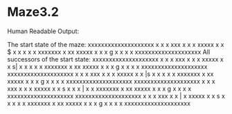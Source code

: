 # Maze3.2

Human Readable Output:

The start state of the maze:
xxxxxxxxxxxxxxxxxxxx
x                  x
x       xxx        x
x       x xxxxx    x
x   $     x        x
x       x x  xxxxxxx
x  xx xxxxx        x
x      x       g   x
x      x           x
xxxxxxxxxxxxxxxxxxxx
All successors of the start state:
xxxxxxxxxxxxxxxxxxxx
x                  x
x       xxx        x
x       x xxxxx    x
x   s|    x        x
x       x x  xxxxxxx
x  xx xxxxx        x
x      x       g   x
x      x           x
xxxxxxxxxxxxxxxxxxxx
xxxxxxxxxxxxxxxxxxxx
x                  x
x       xxx        x
x       x xxxxx    x
x  |s     x        x
x       x x  xxxxxxx
x  xx xxxxx        x
x      x       g   x
x      x           x
xxxxxxxxxxxxxxxxxxxx
xxxxxxxxxxxxxxxxxxxx
x                  x
x       xxx        x
x       x xxxxx    x
x   s     x        x
x   |   x x  xxxxxxx
x  xx xxxxx        x
x      x       g   x
x      x           x
xxxxxxxxxxxxxxxxxxxx
xxxxxxxxxxxxxxxxxxxx
x                  x
x       xxx        x
x   |   x xxxxx    x
x   s     x        x
x       x x  xxxxxxx
x  xx xxxxx        x
x      x       g   x
x      x           x
xxxxxxxxxxxxxxxxxxxx
